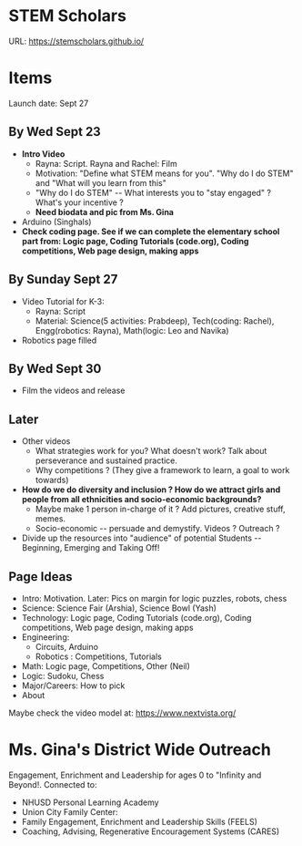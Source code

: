 # STEM Scholars
URL: https://stemscholars.github.io/

# Items
Launch date: Sept 27
## By Wed Sept 23
* **Intro Video**
  * Rayna: Script. Rayna and Rachel: Film
  * Motivation: "Define what STEM means for you". "Why do I do STEM" and "What will you learn from this"
  * "Why do I do STEM" -- What interests you to "stay engaged" ? What's your incentive ?
  * **Need biodata and pic from Ms. Gina**
* Arduino (Singhals)
* **Check coding page. See if we can complete the elementary school part from: Logic page, Coding Tutorials (code.org), Coding competitions, Web page design, making apps**
## By Sunday Sept 27
* Video Tutorial for K-3:
  * Rayna: Script
  * Material: Science(5 activities: Prabdeep), Tech(coding: Rachel), Engg(robotics: Rayna), Math(logic: Leo and Navika)
* Robotics page filled
## By Wed Sept 30
* Film the videos and release
## Later
* Other videos
  * What strategies work for you? What doesn't work? Talk about perseverance and sustained practice.
  * Why competitions ? (They give a framework to learn, a goal to work towards)
* **How do we do diversity and inclusion ? How do we attract girls and people from all ethnicities and socio-economic backgrounds?**
  * Maybe make 1 person in-charge of it ? Add pictures, creative stuff, memes.
  * Socio-economic -- persuade and demystify. Videos ? Outreach ?
* Divide up the resources into "audience" of potential Students -- Beginning, Emerging and Taking Off!
## Page Ideas
* Intro: Motivation. Later: Pics on margin for logic puzzles, robots, chess
* Science: Science Fair (Arshia), Science Bowl (Yash)
* Technology: Logic page, Coding Tutorials (code.org), Coding competitions, Web page design, making apps
* Engineering: 
  * Circuits, Arduino
  * Robotics : Competitions, Tutorials
* Math: Logic page, Competitions, Other (Neil)
* Logic: Sudoku, Chess
* Major/Careers: How to pick
* About

Maybe check the video model at: https://www.nextvista.org/

# Ms. Gina's District Wide Outreach
Engagement, Enrichment and Leadership for ages 0 to "Infinity and Beyond!. Connected to:
* NHUSD Personal Learning Academy
* Union City Family Center: 
* Family Engagement, Enrichment and Leadership Skills (FEELS)
* Coaching, Advising, Regenerative Encouragement Systems (CARES)
